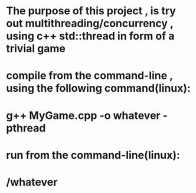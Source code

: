 # The purpose of this project , is try out multithreading/concurrency , using c++ std::thread in form of a trivial game
# compile from the command-line , using the following command(linux):
# g++ MyGame.cpp -o whatever -pthread
# run from the command-line(linux):
# /whatever
